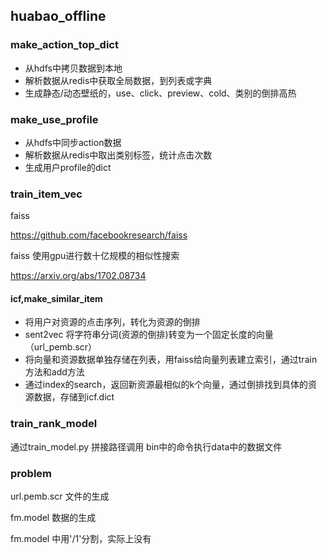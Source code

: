## huabao_offline

### make_action_top_dict

- 从hdfs中拷贝数据到本地
- 解析数据从redis中获取全局数据，到列表或字典
- 生成静态/动态壁纸的，use、click、preview、cold、类别的倒排高热

### make_use_profile

- 从hdfs中同步action数据
- 解析数据从redis中取出类别标签，统计点击次数
- 生成用户profile的dict

### train_item_vec

faiss 

https://github.com/facebookresearch/faiss

faiss 使用gpu进行数十亿规模的相似性搜索  

https://arxiv.org/abs/1702.08734

#### icf,make_similar_item

- 将用户对资源的点击序列，转化为资源的倒排
- sent2vec 将字符串分词(资源的倒排)转变为一个固定长度的向量（url_pemb.scr）
- 将向量和资源数据单独存储在列表，用faiss给向量列表建立索引，通过train方法和add方法
- 通过index的search，返回新资源最相似的k个向量，通过倒排找到具体的资源数据，存储到icf.dict  

### train_rank_model

通过train_model.py 拼接路径调用 bin中的命令执行data中的数据文件

### problem 

url.pemb.scr 文件的生成

fm.model 数据的生成

fm.model 中用'/1'分割，实际上没有


